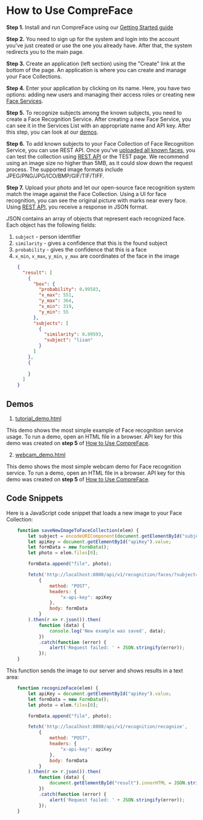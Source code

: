 # How to Use CompreFace

**Step 1.** Install and run CompreFace using our [Getting Started
guide](../README.md#getting-started-with-compreface)

**Step 2.** You need to sign up for the system and login into the
account you've just created or use the one you already have. After
that, the system redirects you to the main page.

**Step 3.** Create an application (left section) using the "Create"
link at the bottom of the page. An application is where you can create
and manage your Face Collections.

**Step 4.** Enter your application by clicking on its name. Here, you
have two options: adding new users and managing their access roles or
creating new [Face Services](Face-services-and-plugins.md).

**Step 5.** To recognize subjects among the known subjects, you need to
create a Face Recognition Service. After creating a new Face Service,
you can see it in the Services List with an appropriate name and API
key. After this step, you can look at our [demos](#demos).

**Step 6.** To add known subjects to your Face Collection of Face
Recognition Service, you can use REST API. Once you've [uploaded all
known faces](Rest-API-description.md#add-an-example-of-a-subject), you
can test the collection using [REST
API](Rest-API-description.md#recognize-faces-from-a-given-image) or the
TEST page. We recommend using an image size no higher than 5MB, as it
could slow down the request process. The supported image formats include
JPEG/PNG/JPG/ICO/BMP/GIF/TIF/TIFF.

**Step 7.** Upload your photo and let our open-source face recognition
system match the image against the Face Collection. Using a UI for face
recognition, you can see the original picture with marks near every
face. Using [REST
API](Rest-API-description.md#recognize-faces-from-a-given-image), you
receive a response in JSON format.

JSON contains an array of objects that represent each recognized face.
Each object has the following fields:

1.  `subject` - person identifier
2.  `similarity` - gives a confidence that this is the found subject
3.  `probability` - gives the confidence that this is a face
4.  `x_min`, `x_max`, `y_min`, `y_max` are coordinates of the face in
    the image

```json
    {
      "result": [
        {
          "box": {
            "probability": 0.99583,
            "x_max": 551,
            "y_max": 364,
            "x_min": 319,
            "y_min": 55
          },
          "subjects": [
            {
              "similarity": 0.99593,
              "subject": "lisan"
            }
          ]
        },
        {
          
        }
      ]
    }
```

## Demos

1.  [tutorial_demo.html](./demos/tutorial_demo.html)

This demo shows the most simple example of Face recognition service
usage. To run a demo, open an HTML file in a browser. API key for this
demo was created on **step 5** of [How to Use
CompreFace](#how-to-use-compreface).

2.  [webcam_demo.html](./demos/webcam_demo.html)

This demo shows the most simple webcam demo for Face recognition
service. To run a demo, open an HTML file in a browser. API key for this
demo was created on **step 5** of [How to Use
CompreFace](#how-to-use-compreface).

## Code Snippets

Here is a JavaScript code snippet that loads a new image to your Face
Collection:

```js
    function saveNewImageToFaceCollection(elem) {
        let subject = encodeURIComponent(document.getElementById("subject").value);
        let apiKey = document.getElementById("apiKey").value;
        let formData = new FormData();
        let photo = elem.files[0];

        formData.append("file", photo);

        fetch('http://localhost:8000/api/v1/recognition/faces/?subject=' + subject,
            {
                method: "POST",
                headers: {
                    "x-api-key": apiKey
                },
                body: formData
            }
        ).then(r => r.json()).then(
            function (data) {
                console.log('New example was saved', data);
            })
            .catch(function (error) {
                alert('Request failed: ' + JSON.stringify(error));
            });
    }
```

This function sends the image to our server and shows results in a text
area:

```js
    function recognizeFace(elem) {
        let apiKey = document.getElementById("apiKey").value;
        let formData = new FormData();
        let photo = elem.files[0];

        formData.append("file", photo);

        fetch('http://localhost:8000/api/v1/recognition/recognize',
            {
                method: "POST",
                headers: {
                    "x-api-key": apiKey
                },
                body: formData
            }
        ).then(r => r.json()).then(
            function (data) {
                document.getElementById("result").innerHTML = JSON.stringify(data);
            })
            .catch(function (error) {
                alert('Request failed: ' + JSON.stringify(error));
            });
    }
```